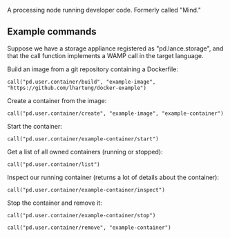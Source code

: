 A processing node running developer code. Formerly called "Mind."

## Example commands

Suppose we have a storage appliance registered as "pd.lance.storage", and that the call function implements a WAMP call in the target language.

Build an image from a git repository containing a Dockerfile:

`call("pd.user.container/build", "example-image", "https://github.com/lhartung/docker-example")`

Create a container from the image:

`call("pd.user.container/create", "example-image", "example-container")`

Start the container:

`call("pd.user.container/example-container/start")`

Get a list of all owned containers (running or stopped):

`call("pd.user.container/list")`

Inspect our running container (returns a lot of details about the container):

`call("pd.user.container/example-container/inspect")`

Stop the container and remove it:

`call("pd.user.container/example-container/stop")`

`call("pd.user.container/remove", "example-container")`



